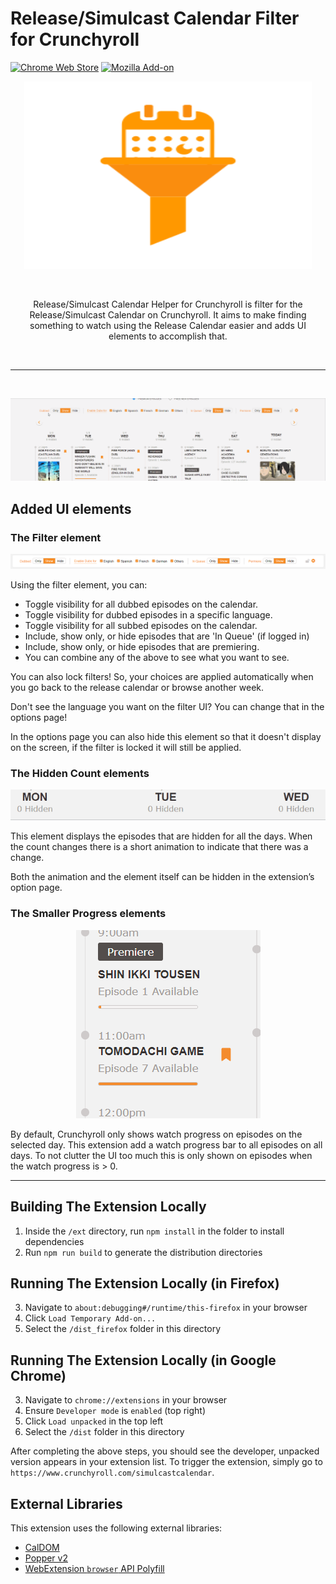 # Release/Simulcast Calendar Filter for Crunchyroll

[![Chrome Web Store](https://img.shields.io/chrome-web-store/v/epkclcbkefpikbpopcpjjlbajhnglged?color=orange&label=Chrome%20Extension&logo=Google%20Chrome&logoColor=orange&style=flat-square)](https://chrome.google.com/webstore/detail/epkclcbkefpikbpopcpjjlbajhnglged)
[![Mozilla Add-on](https://img.shields.io/amo/v/release-calendar-filter-for-cr?color=orange&label=Firefox%20Addon&logo=Firefox&logoColor=orange&style=flat-square)](https://addons.mozilla.org/en-US/firefox/addon/release-calendar-filter-for-cr/)

<p align="center">
  <img width="460" height="300" alt="Logo; A calendar going through a filter cone" src="/promo/icon.svg?raw=true&sanitize=true">
</p>

<br/>
<p align="center">Release/Simulcast Calendar Helper for Crunchyroll is filter for the Release/Simulcast Calendar on Crunchyroll. It aims to make finding something to watch using the Release Calendar easier and adds UI elements to accomplish that. </p>
<br>
<hr>
<br>

<p align="center">
  <img alt="Logo; A calendar going through a filter cone" src="promo/GIFs/Overview.gif">
</p>

## Added UI elements

### The Filter element

<p align="center">
  <img alt="PNG of the filter" src="promo/Screenshots/filter.png">
</p>

Using the filter element, you can:

- Toggle visibility for all dubbed episodes on the calendar.
- Toggle visibility for dubbed episodes in a specific language.
- Toggle visibility for all subbed episodes on the calendar.
- Include, show only, or hide episodes that are 'In Queue' (if logged in)
- Include, show only, or hide episodes that are premiering.
- You can combine any of the above to see what you want to see.

You can also lock filters! So, your choices are applied automatically when you go back to the release calendar or browse another week.

Don't see the language you want on the filter UI? You can change that in the options page!

In the options page you can also hide this element so that it doesn't display on the screen, if the filter is locked it will still be applied.

### The Hidden Count elements

<p align="center">
  <img alt="GIF of some hidden count elements chaging" src="promo/GIFs/HiddenCount.gif">
</p>

This element displays the episodes that are hidden for all the days. When the count changes there is a short animation to indicate that there was a change.

Both the animation and the element itself can be hidden in the extension’s option page.

### The Smaller Progress elements

<p align="center">
  <img alt="PNG of some hidden count elements changing" src="promo/Screenshots/small_progress.png">
</p>

By default, Crunchyroll only shows watch progress on episodes on the selected day. This extension add a watch progress bar to all episodes on all days. To not clutter the UI too much this is only shown on episodes when the watch progress is > 0.

---

## Building The Extension Locally

1. Inside the `/ext` directory, run `npm install` in the folder to install dependencies
2. Run `npm run build` to generate the distribution directories

## Running The Extension Locally (in Firefox)

3. Navigate to `about:debugging#/runtime/this-firefox` in your browser
4. Click `Load Temporary Add-on...`
5. Select the `/dist_firefox` folder in this directory

## Running The Extension Locally (in Google Chrome)

3. Navigate to `chrome://extensions` in your browser
4. Ensure `Developer mode` is `enabled` (top right)
5. Click `Load unpacked` in the top left
6. Select the `/dist` folder in this directory

After completing the above steps, you should see the developer, unpacked version appears in your extension list. To trigger the extension, simply go to `https://www.crunchyroll.com/simulcastcalendar`.

## External Libraries

This extension uses the following external libraries:

- [CalDOM](https://github.com/dumijay/CalDOM/)
- [Popper v2](https://github.com/floating-ui/floating-ui)
- [WebExtension `browser` API Polyfill](https://github.com/mozilla/webextension-polyfill/)
